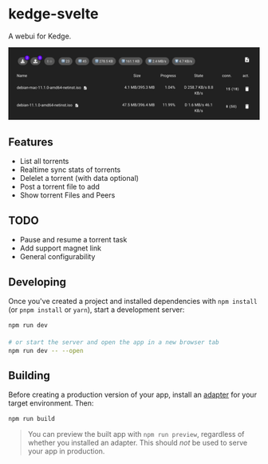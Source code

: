 # kedge-svelte

A webui for Kedge.

![screen.png](static/screen-w40.png)

## Features

* List all torrents
* Realtime sync stats of torrents
* Delelet a torrent (with data optional)
* Post a torrent file to add
* Show torrent Files and Peers

## TODO

* Pause and resume a torrent task
* Add support magnet link
* General configurability

## Developing

Once you've created a project and installed dependencies with `npm install` (or `pnpm install` or `yarn`), start a development server:

```bash
npm run dev

# or start the server and open the app in a new browser tab
npm run dev -- --open
```

## Building

Before creating a production version of your app, install an [adapter](https://kit.svelte.dev/docs#adapters) for your target environment. Then:

```bash
npm run build
```

> You can preview the built app with `npm run preview`, regardless of whether you installed an adapter. This should _not_ be used to serve your app in production.
